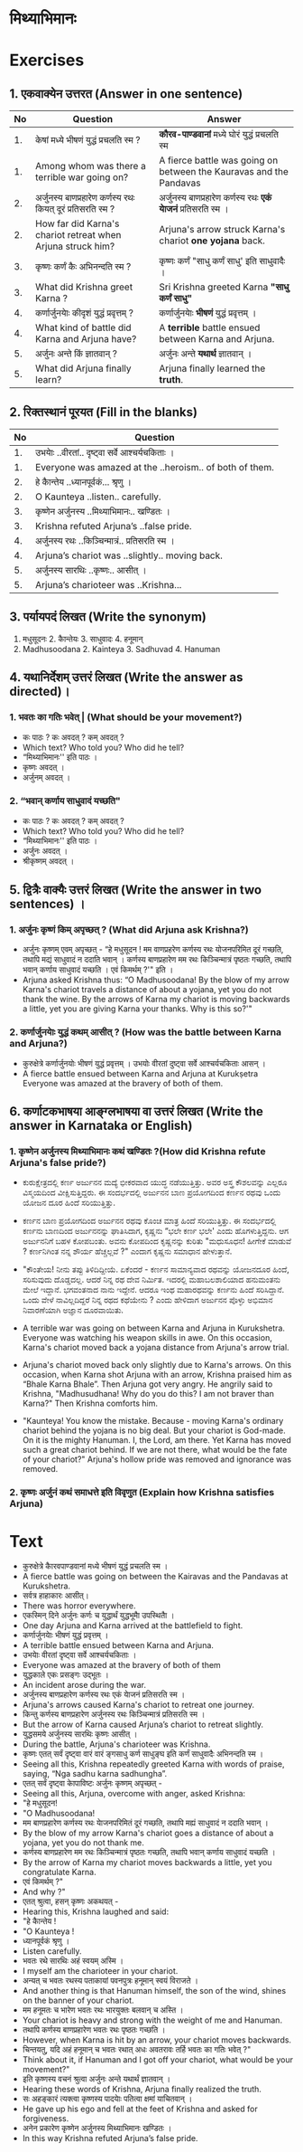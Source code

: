 # मिथ्याभिमानः
# Exercises

## 1. एकवाक्येन उत्तरत (Answer in one sentence)
|No|Question|Answer|
|-|-|-|
|1.| केषां मध्ये भीषणं युद्धं प्रचलति स्म ?|**कौरव-पाण्डवानां** मध्ये घोरं युद्धं प्रचलति स्म|
|1.| Among whom was there a terrible war going on?|A fierce battle was going on between the Kauravas and the Pandavas|
|2.| अर्जुनस्य बाणप्रहारेण कर्णस्य रथः कियत् दूरं प्रतिसरति स्म ?|अर्जुनस्य बाणप्रहारेण कर्णस्य रथः **एकं याेजनं** प्रतिसरति स्म ।|
|2.| How far did Karna's chariot retreat when Arjuna struck him?|Arjuna's arrow struck Karna's chariot **one yojana** back.|
|3.| कृष्णः कर्णं कैः अभिनन्दति स्म ?| कृष्णः कर्णं "साधु कर्णं साधु' इति साधुवादैः । 
|3.| What did Krishna greet Karna ?|Sri Krishna greeted Karna **"साधु कर्णं साधु"**|
|4.| कर्णार्जुनयाेः कीदृशं युद्धं प्रवृत्तम् ?| कर्णार्जुनयाेः **भीषणं** युद्धं प्रवृत्तम् ।|
|4.| What kind of battle did Karna and Arjuna have?| A **terrible** battle ensued between Karna and Arjuna.|
|5.| अर्जुनः अन्ते किं ज्ञातवान् ?|अर्जुनः अन्ते **यथार्थ** ज्ञातवान्‌ ।|
|5.| What did Arjuna finally learn?|Arjuna finally learned the **truth**.|

## 2. रिक्तस्थानं पूरयत (Fill in the blanks)
|No|Question|
|-|-|
|1.| उभयाेः ..वीरतां.. दृष्ट्वा सर्वे आश्चर्यचकिताः ।
|1.| Everyone was amazed at the ..heroism.. of both of them.
|2.| हे काैन्तेय ..ध्यानपूर्वकं... श्रृणु ।
|2.| O Kaunteya ..listen.. carefully.
|3.| कृष्णेन अर्जुनस्य ..मिथ्याभिमानः.. खण्डितः ।
|3.| Krishna refuted Arjuna’s ..false pride.
|4.| अर्जुनस्य रथः ..किञ्चिन्मात्रं.. प्रतिसरति स्म ।
|4.| Arjuna’s chariot was ..slightly.. moving back.
|5.| अर्जुनस्य सारथिः ..कृष्णः.. आसीत् ।
|5.| Arjuna’s charioteer was ..Krishna...
## 3. पर्यायपदं लिखत (Write the synonym)
1. मधुसूदनः 2. काैन्तेयः 3. साधुवादः 4. हनूमान्
1. Madhusoodana 2. Kainteya 3. Sadhuvad 4. Hanuman

## 4. यथानिर्देशम् उत्तरं लिखत (Write the answer as directed)।
### 1. भवतः का गतिः भवेत् | (What should be your movement?)
* कः पाठः ? कः अवदत् ? कम् अवदत् ?
* Which text? Who told you? Who did he tell?
* “मिथ्याभिमानः'' इति पाठः ।
* कृष्णः अवदत्‌ ।
* अर्जुनम् अवदत्‌ ।
### 2. “भवान्‌ कर्णाय साधुवादं यच्छति"
* कः पाठः ? कः अवदत् ? कम् अवदत् ?
* Which text? Who told you? Who did he tell?
* “मिथ्याभिमानः'' इति पाठः ।
* अर्जुनः अवदत्‌ ।
* श्रीकृष्णम्‌ अवदत्‌ ।

## 5. द्वित्रैः वाक्यैः उत्तरं लिखत (Write the answer in two sentences) ।
### 1. अर्जुनः कृष्णं किम् अपृच्छत् ? (What did Arjuna ask Krishna?)
* अर्जुनः कृष्णम्‌ एवम्‌ अपृच्छत्‌ - “हे मधुसूदन ! मम वाणप्रहरेण कर्णस्य रथः योजनपरिमित दूरं गच्छति, तथापि मद्यं साधुवादं न ददाति भवान्‌ । कर्णस्य बाणप्रहारेण मम रथः किञ्चिन्मात्रं पृष्ठतः गच्छति, तथापि भवान्‌ कर्णाय साधुवादं यच्छति । एवं किमर्थम्‌ ?'" इति ।
* Arjuna asked Krishna thus: “O Madhusoodana! By the blow of my arrow Karna's chariot travels a distance of about a yojana, yet you do not thank the wine. By the arrows of Karna my chariot is moving backwards a little, yet you are giving Karna your thanks. Why is this so?'"

### 2. कर्णार्जुनयाेः युद्धं कथम् आसीत् ? (How was the battle between Karna and Arjuna?)
* कुरुक्षेत्रे कर्णार्जुनयोः भीषणं युद्धं प्रवृत्तम्‌ । उभयोः वीरतां दुष्ट्वा सर्वे आश्चर्यचकिताः आसन्‌ ।
* A fierce battle ensued between Karna and Arjuna at Kurukṣetra Everyone was amazed at the bravery of both of them.

## 6. कर्णाटकभाषया आङ्ग्लभाषया वा उत्तरं लिखत (Write the answer in Karnataka or English)
### 1. कृष्णेन अर्जुनस्य मिथ्याभिमानः कथं खण्डितः ?(How did Krishna refute Arjuna's false pride?)
* ಕುರುಕ್ಷೇತ್ರದಲ್ಲಿ ಕರ್ಣ ಅರ್ಜುನನ ಮದ್ಯೆ  ಭೀಕರವಾದ ಯುದ್ಧ ನಡೆಯುತ್ತಿತ್ತು. ಅವರ ಅಸ್ತ್ರ ಕೌಶಲವನ್ನು ಎಲ್ಲರೂ ವಿಸ್ಮಯದಿಂದ ವೀಕ್ಷಿಸುತ್ತಿದ್ದರು. ಈ ಸಂದರ್ಭದಲ್ಲಿ ಅರ್ಜುನನ ಬಾಣ ಪ್ರಯೋಗದಿಂದ ಕರ್ಣನ ರಥವು ಒಂದು ಯೋಜನ ದೂರ ಹಿಂದೆ ಸರಿಯುತ್ತಿತ್ತು. 
* ಕರ್ಣನ ಬಾಣ ಪ್ರಯೋಗದಿಂದ ಅರ್ಜುನನ ರಥವು ಕೊಂಚ ಮಾತ್ರ ಹಿಂದೆ ಸರಿಯುತ್ತಿತ್ತು. ಈ ಸಂದರ್ಭದಲ್ಲಿ ಕರ್ಣನು ಬಾಣದಿಂದ ಅರ್ಜುನನನ್ನು ಘಾತಿಸಿದಾಗ, ಕೃಷ್ಣನು “ಭಲೇ ಕರ್ಣ ಭಲೇ' ಎಂದು ಹೊಗಳುತ್ತಿದ್ದನು. ಆಗ ಅರ್ಜುನನಿಗೆ ಬಹಳ ಕೋಪಬಂತು. ಅವನು ಕೋಪದಿಂದ ಕೃಷ್ಣನನ್ನು ಕುರಿತು "ಮಧುಸೂಧನ! ಹೀಗೇಕೆ ಮಾಡುವೆ ? ಕರ್ಣನಿಗಿಂತ ನನ್ನ ಶೌರ್ಯ ಹೆಚ್ಚಲ್ಲವೆ ?" ಎಂದಾಗ ಕೃಷ್ಣನು ಸಮಾಧಾನ ಹೇಳುತ್ತಾನೆ.
* "ಕೌಂತೇಯ! ನೀನು ತಪ್ಪು ತಿಳಿದಿದ್ದೀಯೆ.  ಏಕೆಂದರೆ - ಕರ್ಣನ ಸಾಮಾನ್ಯವಾದ ರಥವನ್ನು ಯೋಜನದೂರ ಹಿಂದೆ, ಸರಿಸುವುದು ದೊಡ್ಡದಲ್ಲ. ಆದರೆ ನಿನ್ನ ರಥ ದೇವ ನಿರ್ಮಿತ.  ಇದರಲ್ಲಿ ಮಹಾಬಲಶಾಲಿಯಾದ ಹನುಮಂತನು ಮೇಲೆ ಇದ್ದಾನೆ. ಭಗವಂತನಾದ ನಾನು ಇದ್ದೇನೆ. ಆದರೂ ಇಂಥ ಮಹಾರಥವನ್ನು ಕರ್ಣನು ಹಿಂದೆ ಸರಿಸಿದ್ದಾನೆ. ಒಂದು ವೇಳೆ ನಾವಿಲ್ಲದಿದ್ದರೆ ನಿನ್ನ ರಥದ ಕಥೆಯೇನು ? ಎಂದು ಹೇಳಿದಾಗ ಅರ್ಜುನನ ಪೊಳ್ಳು ಅಭಿಮಾನ ನಿವಾರಣೆಯಾಗಿ ಅಜ್ಞಾನ ದೂರವಾಯಿತು.

* A terrible war was going on between Karna and Arjuna in Kurukshetra. Everyone was watching his weapon skills in awe. On this occasion, Karna's chariot moved back a yojana distance from Arjuna's arrow trial.
* Arjuna's chariot moved back only slightly due to Karna's arrows. On this occasion, when Karna shot Arjuna with an arrow, Krishna praised him as “Bhale Karna Bhale”. Then Arjuna got very angry. He angrily said to Krishna, "Madhusudhana! Why do you do this? I am not braver than Karna?" Then Krishna comforts him.
* "Kaunteya! You know the mistake. Because - moving Karna's ordinary chariot behind the yojana is no big deal. But your chariot is God-made. On it is the mighty Hanuman. I, the Lord, am there. Yet Karna has moved such a great chariot behind. If we are not there, what would be the fate of your chariot?" Arjuna's hollow pride was removed and ignorance was removed.

### 2. कृष्णः अर्जुनं कथं समाधत्ते इति विवृणुत (Explain how Krishna satisfies Arjuna)

# Text
* कुरुक्षेत्रे काैरवपाण्डवानां मध्ये भीषणं युद्धं प्रचलति स्म ।
* A fierce battle was going on between the Kairavas and the Pandavas at Kurukshetra.
* सर्वत्र हाहाकारः आसीत्।
* There was horror everywhere.
* एकस्मिन् दिने अर्जुनः कर्णः च युद्धार्थं युद्धभूमाै उपस्थिताै ।
* One day Arjuna and Karna arrived at the battlefield to fight.
* कर्णार्जुनयाेः भीषणं युद्धं प्रवृत्तम् ।
* A terrible battle ensued between Karna and Arjuna.
* उभयाेः वीरतां दृष्ट्वा सर्वे आश्चर्यचकिताः ।
* Everyone was amazed at the bravery of both of them
* युद्धकाले एकः प्रसङ्गः उद्भूतः ।
* An incident arose during the war.
* अर्जुनस्य बाणप्रहारेण कर्णस्य रथः एकं याेजनं प्रतिसरति स्म ।
* Arjuna's arrows caused Karna's chariot to retreat one journey.
* किन्तु कर्णस्य बाणप्रहारेण अर्जुनस्य रथः किञ्चिन्मात्रं प्रतिसरति स्म ।
* But the arrow of Karna caused Arjuna’s chariot to retreat slightly.
* युद्धसमये अर्जुनस्य सारथिः कृष्णः आसीत् ।
* During the battle, Arjuna's charioteer was Krishna.
* कृष्णः एतत् सर्वं दृष्ट्वा वारं वारं ङ्गसाधु कर्ण साधुङ्घ इति कर्णं साधुवादैः अभिनन्दति स्म । 
* Seeing all this, Krishna repeatedly greeted Karna with words of praise, saying, “Nga sadhu karna sadhungha”.
* एतत् सर्वं दृष्ट्वा काेपाविष्टः अर्जुनः कृष्णम् अपृच्छत् -
* Seeing all this, Arjuna, overcome with anger, asked Krishna:
* "हे मधुसूदन!
* "O Madhusoodana!
* मम बाणप्रहारेण कर्णस्य रथः याेजनपरिमितं दूरं गच्छति, तथापि मह्यं साधुवादं न ददाति भवान् ।
* By the blow of my arrow Karna's chariot goes a distance of about a yojana, yet you do not thank me.
* कर्णस्य बाणप्रहारेण मम रथः किञ्चिन्मात्रं पृष्ठतः गच्छति, तथापि भवान् कर्णाय साधुवादं यच्छति ।
* By the arrow of Karna my chariot moves backwards a little, yet you congratulate Karna.
* एवं किमर्थम् ?"
* And why ?"
* एतत् श्रुत्वा, हसन् कृष्णः अकथयत् -
* Hearing this, Krishna laughed and said:
* "हे काैन्तेय !
* "O Kaunteya !
* ध्यानपूर्वकं श्रृणु ।
* Listen carefully.
* भवतः रथे सारथिः अहं स्वयम् अस्मि ।
* I myself am the charioteer in your chariot.
* अन्यत् च भवतः रथस्य पताकायां पवनपुत्रः हनूमान् स्वयं विराजते ।
* And another thing is that Hanuman himself, the son of the wind, shines on the banner of your chariot.
* मम हनूमतः च भारेण भवतः रथः भारयुक्तः बलवान् च अस्ति ।
* Your chariot is heavy and strong with the weight of me and Hanuman.
* तथापि कर्णस्य बाणप्रहारेण भवतः रथः पृष्ठतः गच्छति ।
* However, when Karna is hit by an arrow, your chariot moves backwards.
* चिन्तयतु, यदि अहं हनूमान् च भवतः रथात् अधः अवतरावः तर्हि भवतः का गतिः भवेत् ?"
* Think about it, if Hanuman and I got off your chariot, what would be your movement?"
* इति कृष्णस्य वचनं श्रुत्वा अर्जुनः अन्ते यथार्थं ज्ञातवान् ।
* Hearing these words of Krishna, Arjuna finally realized the truth.
* सः अहङ्कारं त्यक्त्वा कृष्णस्य पादयाेः पतित्वा क्षमां याचितवान् ।
* He gave up his ego and fell at the feet of Krishna and asked for forgiveness.
* अनेन प्रकारेण कृष्णेन अर्जुनस्य मिथ्याभिमानः खण्डितः ।
* In this way Krishna refuted Arjuna’s false pride.
